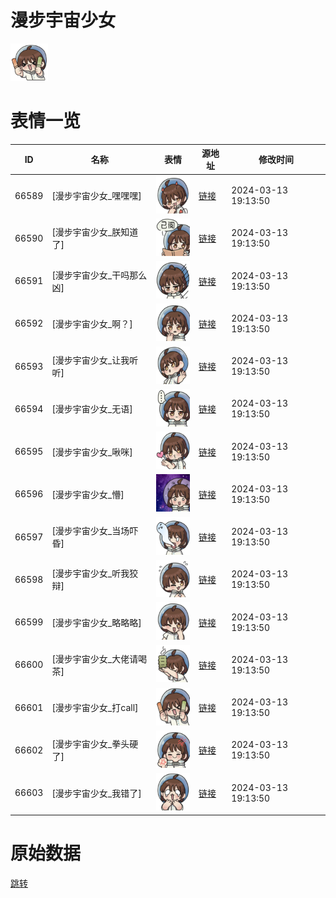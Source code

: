 # 漫步宇宙少女

<img src="./cover.png" height="60" alt="cover" />

# 表情一览

|ID|名称|表情|源地址|修改时间|
|----|----|----|----|----|
|66589|[漫步宇宙少女_嘿嘿嘿]|<img src="./pic/066589_%5B漫步宇宙少女_嘿嘿嘿%5D.png" height="60" alt="嘿嘿嘿"/>|[链接](https://i0.hdslb.com/bfs/garb/93663411a59d2e9d67d47f155ae17c7852aa2184.png)|2024-03-13 19:13:50|
|66590|[漫步宇宙少女_朕知道了]|<img src="./pic/066590_%5B漫步宇宙少女_朕知道了%5D.png" height="60" alt="朕知道了"/>|[链接](https://i0.hdslb.com/bfs/garb/ba3a76178a0505918564f1922ddec96170290d7a.png)|2024-03-13 19:13:50|
|66591|[漫步宇宙少女_干吗那么凶]|<img src="./pic/066591_%5B漫步宇宙少女_干吗那么凶%5D.png" height="60" alt="干吗那么凶"/>|[链接](https://i0.hdslb.com/bfs/garb/4c3862d729f91e68f990d0cbd55fc1d495b8e686.png)|2024-03-13 19:13:50|
|66592|[漫步宇宙少女_啊？]|<img src="./pic/066592_%5B漫步宇宙少女_啊？%5D.png" height="60" alt="啊？"/>|[链接](https://i0.hdslb.com/bfs/garb/b5d13fa2442111cff2cd20a568a7002ad5603cf5.png)|2024-03-13 19:13:50|
|66593|[漫步宇宙少女_让我听听]|<img src="./pic/066593_%5B漫步宇宙少女_让我听听%5D.png" height="60" alt="让我听听"/>|[链接](https://i0.hdslb.com/bfs/garb/262cd2d3845cdda30e70abce1f551be9ba87990a.png)|2024-03-13 19:13:50|
|66594|[漫步宇宙少女_无语]|<img src="./pic/066594_%5B漫步宇宙少女_无语%5D.png" height="60" alt="无语"/>|[链接](https://i0.hdslb.com/bfs/garb/251385f9a336ae6c29137934c952836d4cd6efe0.png)|2024-03-13 19:13:50|
|66595|[漫步宇宙少女_啾咪]|<img src="./pic/066595_%5B漫步宇宙少女_啾咪%5D.png" height="60" alt="啾咪"/>|[链接](https://i0.hdslb.com/bfs/garb/fb04cac4e034054c42565ae96f5b6e6123b9ccf8.png)|2024-03-13 19:13:50|
|66596|[漫步宇宙少女_懵]|<img src="./pic/066596_%5B漫步宇宙少女_懵%5D.png" height="60" alt="懵"/>|[链接](https://i0.hdslb.com/bfs/garb/e8b6873eac6e29728879bb9156f6a8e1c99acec7.png)|2024-03-13 19:13:50|
|66597|[漫步宇宙少女_当场吓昏]|<img src="./pic/066597_%5B漫步宇宙少女_当场吓昏%5D.png" height="60" alt="当场吓昏"/>|[链接](https://i0.hdslb.com/bfs/garb/a67335b30851ea92c7505bbcc99150fb7c8f355e.png)|2024-03-13 19:13:50|
|66598|[漫步宇宙少女_听我狡辩]|<img src="./pic/066598_%5B漫步宇宙少女_听我狡辩%5D.png" height="60" alt="听我狡辩"/>|[链接](https://i0.hdslb.com/bfs/garb/8c3399c505a63c57e4f36006333caf9a420e78a1.png)|2024-03-13 19:13:50|
|66599|[漫步宇宙少女_略略略]|<img src="./pic/066599_%5B漫步宇宙少女_略略略%5D.png" height="60" alt="略略略"/>|[链接](https://i0.hdslb.com/bfs/garb/55c2803fa3c272459ec232cd548927a5f2b5ad0a.png)|2024-03-13 19:13:50|
|66600|[漫步宇宙少女_大佬请喝茶]|<img src="./pic/066600_%5B漫步宇宙少女_大佬请喝茶%5D.png" height="60" alt="大佬请喝茶"/>|[链接](https://i0.hdslb.com/bfs/garb/9f9200f7fde475745cc664e394973b64818f37bb.png)|2024-03-13 19:13:50|
|66601|[漫步宇宙少女_打call]|<img src="./pic/066601_%5B漫步宇宙少女_打call%5D.png" height="60" alt="打call"/>|[链接](https://i0.hdslb.com/bfs/garb/e192c5af9d66a9ccf659d15e86e89a1f193932ae.png)|2024-03-13 19:13:50|
|66602|[漫步宇宙少女_拳头硬了]|<img src="./pic/066602_%5B漫步宇宙少女_拳头硬了%5D.png" height="60" alt="拳头硬了"/>|[链接](https://i0.hdslb.com/bfs/garb/351fede688ee79a20cfe0dc68f4f92ede20c6045.png)|2024-03-13 19:13:50|
|66603|[漫步宇宙少女_我错了]|<img src="./pic/066603_%5B漫步宇宙少女_我错了%5D.png" height="60" alt="我错了"/>|[链接](https://i0.hdslb.com/bfs/garb/f1e76857127f8b0219d3498fc19aeda7be6215b2.png)|2024-03-13 19:13:50|

# 原始数据

[跳转](./raw.json)

